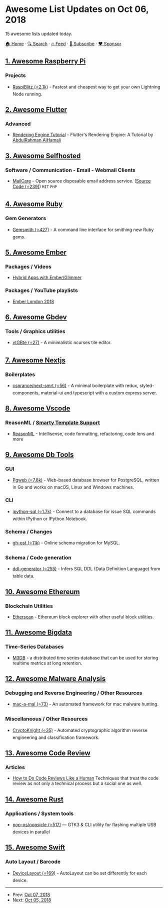 # Awesome List Updates on Oct 06, 2018

15 awesome lists updated today.

[🏠 Home](/README.md) · [🔍 Search](https://www.trackawesomelist.com/search/) · [🔥 Feed](https://www.trackawesomelist.com/rss.xml) · [📮 Subscribe](https://trackawesomelist.us17.list-manage.com/subscribe?u=d2f0117aa829c83a63ec63c2f&id=36a103854c) · [❤️  Sponsor](https://github.com/sponsors/theowenyoung)



## [1. Awesome Raspberry Pi](/content/thibmaek/awesome-raspberry-pi/README.md)

### Projects

*   [RaspiBlitz (⭐2.1k)](https://github.com/rootzoll/raspiblitz) - Fastest and cheapest way to get your own Lightning Node running.

## [2. Awesome Flutter](/content/Solido/awesome-flutter/README.md)

### Advanced

*   [Rendering Engine Tutorial](https://medium.com/saugo360/flutters-rendering-engine-a-tutorial-part-1-e9eff68b825d) <!--claps:saugo360/flutters-rendering-engine-a-tutorial-part-1-e9eff68b825d--> - Flutter's Rendering Engine: A Tutorial by [AbdulRahman AlHamali](https://github.com/AbdulRahmanAlHamali/)

## [3. Awesome Selfhosted](/content/awesome-selfhosted/awesome-selfhosted/README.md)

### Software / Communication - Email - Webmail Clients

*   [MailCare](https://mailcare.io) - Open source disposable email address service. ([Source Code (⭐239)](https://github.com/mailcare/mailcare)) `MIT` `PHP`

## [4. Awesome Ruby](/content/markets/awesome-ruby/README.md)

### Gem Generators

*   [Gemsmith (⭐427)](https://github.com/bkuhlmann/gemsmith) - A command line interface for smithing new Ruby gems.

## [5. Awesome Ember](/content/ember-community-russia/awesome-ember/README.md)

### Packages / Videos

*   [Hybrid Apps with Ember/Glimmer](https://pusher.com/sessions/meetup/emberfest/hybrid-apps-with-emberglimmer)

### Packages / YouTube playlists

*   [Ember London 2018](https://www.youtube.com/watch?v=EcKaDu0xo_A\&list=PL8xuokhAnn4rUlol6aspg-VYetu9BLsWV)

## [6. Awesome Gbdev](/content/gbdev/awesome-gbdev/README.md)

### Tools / Graphics utilities

*   [vtGBte (⭐27)](https://github.com/paul-arutyunov/vtGBte) - A minimalistic ncurses tile editor.

## [7. Awesome Nextjs](/content/unicodeveloper/awesome-nextjs/README.md)

### Boilerplates

*   [csprance/next-smrt (⭐56)](https://github.com/csprance/next-smrt) - A minimal boilerplate with redux, styled-components, material-ui and typescript with a custom express server.

## [8. Awesome Vscode](/content/viatsko/awesome-vscode/README.md)

### ReasonML / [Smarty Template Support](https://marketplace.visualstudio.com/items?itemName=aswinkumar863.smarty-template-support)

*   [ReasonML](https://marketplace.visualstudio.com/items?itemName=jaredly.reason-vscode) - Intellisense, code formatting, refactoring, code lens and more

## [9. Awesome Db Tools](/content/mgramin/awesome-db-tools/README.md)

### GUI

*   [Pgweb (⭐7.8k)](https://github.com/sosedoff/pgweb) - Web-based database browser for PostgreSQL, written in Go and works on macOS, Linux and Windows machines.

### CLI

*   [ipython-sql (⭐1.7k)](https://github.com/catherinedevlin/ipython-sql) - Connect to a database for issue SQL commands within IPython or IPython Notebook.

### Schema / Changes

*   [gh-ost (⭐11k)](https://github.com/github/gh-ost) - Online schema migration for MySQL.

### Schema / Code generation

*   [ddl-generator (⭐255)](https://github.com/catherinedevlin/ddl-generator) - Infers SQL DDL (Data Definition Language) from table data.

## [10. Awesome Ethereum](/content/ttumiel/Awesome-Ethereum/README.md)

### Blockchain Utilities

*   [Etherscan](https://etherscan.io/) - Ethereum block explorer with other useful block utilities.

## [11. Awesome Bigdata](/content/newTendermint/awesome-bigdata/README.md)

### Time-Series Databases

*   [M3DB](http://m3db.github.io/m3/m3db/) - a distributed time series database that can be used for storing realtime metrics at long retention.

## [12. Awesome Malware Analysis](/content/rshipp/awesome-malware-analysis/README.md)

### Debugging and Reverse Engineering / Other Resources

*   [mac-a-mal (⭐73)](https://github.com/phdphuc/mac-a-mal) - An automated framework
    for mac malware hunting.

### Miscellaneous / Other Resources

*   [CryptoKnight (⭐35)](https://github.com/AbertayMachineLearningGroup/CryptoKnight) - Automated cryptographic algorithm reverse engineering and classification framework.

## [13. Awesome Code Review](/content/joho/awesome-code-review/README.md)

### Articles

*   [How to Do Code Reviews Like a Human](https://mtlynch.io/human-code-reviews-1/) Techniques that treat the code review as not only a technical process but a social one as well.

## [14. Awesome Rust](/content/rust-unofficial/awesome-rust/README.md)

### Applications / System tools

*   [pop-os/popsicle (⭐517)](https://github.com/pop-os/popsicle) — GTK3 & CLI utility for flashing multiple USB devices in parallel

## [15. Awesome Swift](/content/matteocrippa/awesome-swift/README.md)

### Auto Layout / Barcode

*   [DeviceLayout (⭐169)](https://github.com/cruisediary/DeviceLayout) - AutoLayout can be set differently for each device.

---

- Prev: [Oct 07, 2018](/content/2018/10/07/README.md)
- Next: [Oct 05, 2018](/content/2018/10/05/README.md)